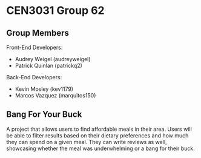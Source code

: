 # CEN3031 Group 62

## Group Members

Front-End Developers:
- Audrey Weigel (audreyweigel)
- Patrick Quinlan (patrickq2)

Back-End Developers:
- Kevin Mosley (kev1179)
- Marcos Vazquez (marquitos150)

## Bang For Your Buck

A project that allows users to find affordable meals in their area. Users will be able to filter results based on their dietary preferences and how much they can spend on a given meal. They can write reviews as well, showcasing whether the meal was underwhelming or a bang for their buck.
